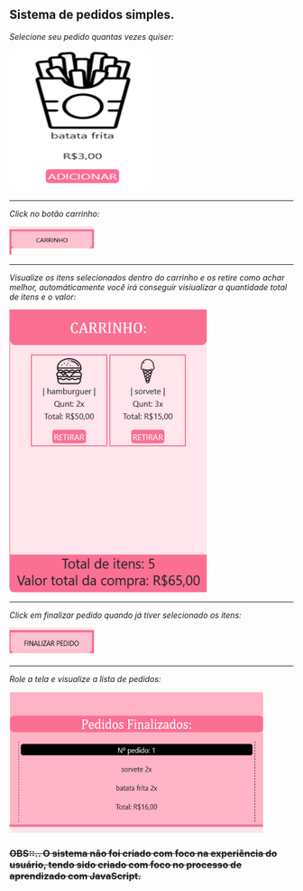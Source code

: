 

## Sistema de pedidos simples. 

_Selecione seu pedido quantas vezes quiser:_

<img src="./src/img/print-iten.png" width="250px" height="250px">

<hr>

_Click no botão carrinho:_

<img src="./src/img/print-carrinho.png" width="150px" height="50px">

<hr>

_Visualize os itens selecionados dentro do carrinho e os retire como achar melhor, automáticamente você irá conseguir visiualizar a quantidade total de itens e o valor:_

<img src="./src/img/print-visualizarCarrinho.png" width="350px" height="500px">

<hr>

_Click em finalizar pedido quando já tiver selecionado os itens:_

<img src="./src/img/print-finalizarPedido.png" width="150px" height="50px">

<hr>

_Role a tela e visualize a lista de pedidos:_

<img src="./src/img/print-pedidosFinalizados.png" width="450px" height="250px">


### ~~OBS::.. O sistema não foi criado com foco na experiência do usuário, tendo sido criado com foco no processo de aprendizado com JavaScript.~~
